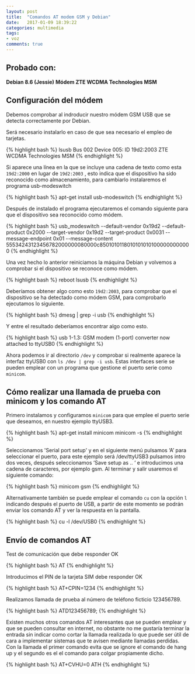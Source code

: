 ```yaml
---
layout: post
title:  "Comandos AT modem GSM y Debian"
date:   2017-01-09 18:39:22
categories: multimedia
tags:
- voz
comments: true
---
```


Probado con:
------------

**Debian 8.6 (Jessie)**
**Módem ZTE WCDMA Technologies MSM**

Configuración del módem
-----------------------

Debemos comprobar al indroducir nuestro módem GSM USB que se detecta correctamente por Debian.



Será necesario instalarlo en caso de que sea necesario el empleo de tarjetas.

{% highlight bash %}
lsusb
Bus 002 Device 005: ID 19d2:2003 ZTE WCDMA Technologies MSM 
{% endhighlight %}

Si aparece una línea en la que se incluye una cadena de texto como esta `19d2:2000` en lugar de `19d2:2003` , esto indica que el dispositivo ha sido reconocido como almacenamiento, para cambiarlo instalaremos el programa usb-modeswitch 

{% highlight bash %}
apt-get install usb-modeswitch
{% endhighlight %}

Después de instalado el programa ejecutaremos el comando siguiente para que el dispositivo sea reconocido como módem.

{% highlight bash %}
usb_modeswitch --default-vendor 0x19d2 --default-product 0x2000 --target-vendor 0x19d2 --target-product 0x0031  --message-endpoint 0x01 --message-content 55534243123456782000000080000c85010101180101010101000000000000
{% endhighlight %}

Una vez hecho lo anterior reiniciamos la máquina Debian y volvemos a comprobar si el dispositivo se reconoce como módem.


{% highlight bash %}
reboot
lsusb
{% endhighlight %}

Deberíamos obtener algo como esto `19d2:2003`, para comprobar que el dispositivo se ha detectado como módem GSM, para comprobarlo ejecutamos lo siguiente.


{% highlight bash %}
dmesg | grep -i usb
{% endhighlight %}

Y entre el resultado deberíamos encontrar algo como esto.

{% highlight bash %}
usb 1-1.3: GSM modem (1-port) converter now attached to ttyUSB0
{% endhighlight %}

Ahora podemos ir al directorio `/dev` y comprobar si realmente aparece la interfaz ttyUSB0 con `ls /dev | grep -i usb`. Estas interfaces serie se pueden emplear con un programa que gestione el puerto serie como `minicom`.

Cómo realizar una llamada de prueba con minicom y los comando AT
----------------------------------------------------------------

Primero instalamos y configuramos `minicom` para que emplee el puerto serie que deseamos, en nuestro ejemplo ttyUSB3.

{% highlight bash %}
apt-get install minicom
minicom -s
{% endhighlight %}

Seleccionamos 'Serial port setup' y en el siguiente menú pulsamos ‘A’ para seleccionar el puerto, para este ejemplo será /dev/ttyUSB3 pulsamos intro dos veces, después seleccionamos ‘Save setup as .. ‘ e introducimos una cadena de caracteres, por ejemplo gsm. Al terminar y salir usaremos el siguiente comando:

{% highlight bash %}
minicom gsm
{% endhighlight %}

Alternativamente también se puede emplear el comando `cu` con la opción `l` indicando después el puerto de USB, a partir de este momento se podrán enviar los comando AT y ver la respuesta en la pantalla.

{% highlight bash %}
cu -l /dev/USB0
{% endhighlight %}

Envío de comandos AT
--------------------

Test de comunicación que debe responder OK

{% highlight bash %}
AT
{% endhighlight %}

Introducimos el PIN de la tarjeta SIM debe responder OK

{% highlight bash %}
AT+CPIN=1234
{% endhighlight %}

Realizamos llamada de prueba al número de teléfono ficticio 123456789.

{% highlight bash %}
ATD123456789;
{% endhighlight %}

Existen muchos otros comandos AT interesantes que se pueden emplear y que se pueden consultar en internet, no obstante no me gustaría terminar la entrada sin indicar como cortar la llamada realizada lo que puede ser útil de cara a implementar sistemas que te avisen mediante llamadas perdidas.
Con la llamada el primer comando evita que se ignore el comando de hang up y el segundo es el el comando para colgar propiamente dicho.

{% highlight bash %}
AT+CVHU=0
ATH
{% endhighlight %}